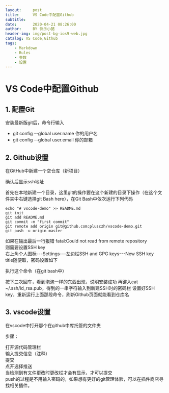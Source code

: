 ```yaml
---
layout:     post
title:      VS Code中配置Github
subtitle:   
date:       2020-04-21 08:26:00
author:     BY 快乐小猪
header-img: img/post-bg-ios9-web.jpg
catalog: VS Code,Github
tags:
    - Markdown
    - Rules
    - 参数
    - 设置
---
```

# VS Code中配置Github

## 1. 配置Git

安装最新版git后，命令行输入

* git config --global user.name 你的用户名  
* git config --global user.email 你的邮箱

## 2. Github设置

在GitHub中新建一个空仓库（新项目）

确认后显示ssh地址  

首先在本地新建一个目录，这里git的操作要在这个新建的目录下操作（在这个文件夹中右键选择git Bash here），在Git Bash中依次运行下列代码

```dos
echo "# vscode-demo" >> README.md  
git init  
git add README.md  
git commit -m "first commit"  
git remote add origin git@github.com:plusczh/vscode-demo.git  
git push -u origin master  
```

如果在输出最后一行报错 fatal:Could not read from remote repository  
则需要设置SSH key  
右上角个人图标---Settings---左边栏SSH and GPG keys---New SSH key  
title随便取，密码设置如下  

执行这个命令（在git bash中）

按下三次回车，看到泡泡一样的东西出现，说明安装成功
再键入cat ~/.ssh/id_rsa.pub，得到的一串字符输入到新建SSH时的密码栏
设置好SSH key，重新运行上面那段命令，刷新Github页面就能看到仓库名

## 3. vscode设置

在vscode中打开那个在github中库托管的文件夹

步骤：

打开源代码管理栏  
输入提交信息（注释）  
提交  
点开选择推送  
当检测到有文件更改时更改栏才会有显示，才可以提交  
push的过程是不用输入密码的，如果想有更好的git管理体验，可以在插件商店寻找相关插件。
